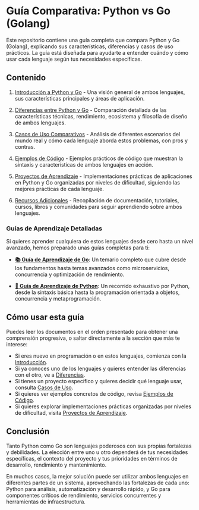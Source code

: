 # Guía Comparativa: Python vs Go (Golang)

Este repositorio contiene una guía completa que compara Python y Go (Golang), explicando sus características, diferencias y casos de uso prácticos. La guía está diseñada para ayudarte a entender cuándo y cómo usar cada lenguaje según tus necesidades específicas.

## Contenido

1. [Introducción a Python y Go](./introduccion.md) - Una visión general de ambos lenguajes, sus características principales y áreas de aplicación.

2. [Diferencias entre Python y Go](./diferencias.md) - Comparación detallada de las características técnicas, rendimiento, ecosistema y filosofía de diseño de ambos lenguajes.

3. [Casos de Uso Comparativos](./casos_de_uso.md) - Análisis de diferentes escenarios del mundo real y cómo cada lenguaje aborda estos problemas, con pros y contras.

4. [Ejemplos de Código](./ejemplos_codigo.md) - Ejemplos prácticos de código que muestran la sintaxis y características de ambos lenguajes en acción.

5. [Proyectos de Aprendizaje](./proyectos_aprendizaje/README.md) - Implementaciones prácticas de aplicaciones en Python y Go organizadas por niveles de dificultad, siguiendo las mejores prácticas de cada lenguaje.

6. [Recursos Adicionales](./recursos_adicionales.md) - Recopilación de documentación, tutoriales, cursos, libros y comunidades para seguir aprendiendo sobre ambos lenguajes.

### Guías de Aprendizaje Detalladas

Si quieres aprender cualquiera de estos lenguajes desde cero hasta un nivel avanzado, hemos preparado unas guías completas para ti:

*   **[📚 Guía de Aprendizaje de Go](./aprendizaje/go/README.md)**: Un temario completo que cubre desde los fundamentos hasta temas avanzados como microservicios, concurrencia y optimización de rendimiento.

*   **[🐍 Guía de Aprendizaje de Python](./aprendizaje/python/README.md)**: Un recorrido exhaustivo por Python, desde la sintaxis básica hasta la programación orientada a objetos, concurrencia y metaprogramación.

## Cómo usar esta guía

Puedes leer los documentos en el orden presentado para obtener una comprensión progresiva, o saltar directamente a la sección que más te interese:

- Si eres nuevo en programación o en estos lenguajes, comienza con la [Introducción](./introduccion.md).
- Si ya conoces uno de los lenguajes y quieres entender las diferencias con el otro, ve a [Diferencias](./diferencias.md).
- Si tienes un proyecto específico y quieres decidir qué lenguaje usar, consulta [Casos de Uso](./casos_de_uso.md).
- Si quieres ver ejemplos concretos de código, revisa [Ejemplos de Código](./ejemplos_codigo.md).
- Si quieres explorar implementaciones prácticas organizadas por niveles de dificultad, visita [Proyectos de Aprendizaje](./proyectos_aprendizaje/README.md).

## Conclusión

Tanto Python como Go son lenguajes poderosos con sus propias fortalezas y debilidades. La elección entre uno u otro dependerá de tus necesidades específicas, el contexto del proyecto y tus prioridades en términos de desarrollo, rendimiento y mantenimiento.

En muchos casos, la mejor solución puede ser utilizar ambos lenguajes en diferentes partes de un sistema, aprovechando las fortalezas de cada uno: Python para análisis, automatización y desarrollo rápido, y Go para componentes críticos de rendimiento, servicios concurrentes y herramientas de infraestructura.